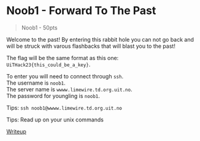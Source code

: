 # Noob1 - Forward To The Past
>    Noob1 - 50pts

Welcome to the past! By entering this rabbit hole you can not go back and will be struck with varous flashbacks that will blast you to the past!

The flag will be the same format as this one: 
```UiTHack23{this_could_be_a_key}```.

To enter you will need to connect through `ssh`.  
The username is `noob1`.  
The server name is `wwww.limewire.td.org.uit.no`.  
The password for youngling is `noob1`.

Tips:
`ssh noob1@wwww.limewire.td.org.uit.no`

Tips:
Read up on your unix commands 

[Writeup](./writeup/writeup.md)